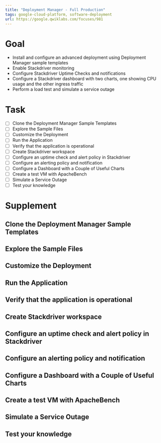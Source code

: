 ```yaml
---
title: "Deployment Manager - Full Production"
tags: google-cloud-platform, software-deployment
url: https://google.qwiklabs.com/focuses/981
---
```


# Goal
- Install and configure an advanced deployment using Deployment Manager sample templates
- Enable Stackdriver monitoring
- Configure Stackdriver Uptime Checks and notifications
- Configure a Stackdriver dashboard with two charts, one showing CPU usage and the other ingress traffic
- Perform a load test and simulate a service outage

# Task
- [ ] Clone the Deployment Manager Sample Templates
- [ ] Explore the Sample Files
- [ ] Customize the Deployment
- [ ] Run the Application
- [ ] Verify that the application is operational
- [ ] Create Stackdriver workspace
- [ ] Configure an uptime check and alert policy in Stackdriver
- [ ] Configure an alerting policy and notification
- [ ] Configure a Dashboard with a Couple of Useful Charts
- [ ] Create a test VM with ApacheBench
- [ ] Simulate a Service Outage
- [ ] Test your knowledge

# Supplement
## Clone the Deployment Manager Sample Templates
## Explore the Sample Files
## Customize the Deployment
## Run the Application
## Verify that the application is operational
## Create Stackdriver workspace
## Configure an uptime check and alert policy in Stackdriver
## Configure an alerting policy and notification
## Configure a Dashboard with a Couple of Useful Charts
## Create a test VM with ApacheBench
## Simulate a Service Outage
## Test your knowledge
